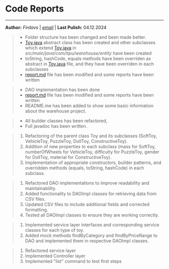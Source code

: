 # Code Reports

---

**Author:** _Firdavs_ | _[email](Firdavs_Olimjonov@student.itpu.uz "Firdavs's email")_ |
**Last Pulish:** 04.12.2024

> - Folder structure has been changed and been made better.
> - [Toy.java](src/main/java/com/itpu/warehouse/Main.java) abstract class has been created and other subclasses which extend [Toy.java](src/main/java/com/itpu/warehouse/Main.java "Path to Toy.java file") in _src/main/java/com/itpu/warehouse/entity_ have been created
> - toString, hashCode, equals methods have been overriden as abstract in [Toy.java](src/main/java/com/itpu/warehouse/Main.java "Path to Toy.java file") file, and they have been overriden in each subclasses
> - [report.md](./report.md "Path to the report.md file") file has been modified and some reports have been written

>
> - DAO implementation has been done
> - [report.md](./report.md "Path to the report.md file") file has been modified and some reports have been written
> - README.me has been added to show some basic information about the warehouse project.

>
> - All builder classes has been refactored,
> - Full javadoc has been written.

>
> 1. Refactoring of the parent class Toy and its subclasses (SoftToy, VehicleToy, PuzzleToy, DollToy, ConstructiveToy).
> 2. Addition of new properties to each subclass (mass for SoftToy, numberOfWheels for VehicleToy, difficulty for PuzzleToy, gender for DollToy, material for ConstructiveToy).
> 3. Implementation of appropriate constructors, builder patterns, and overridden methods (equals, toString, hashCode) in each subclass.

>
> 1. Refactored DAO implementations to improve readability and maintainability.
> 2. Added functionality to DAOImpl classes for retrieving data from CSV files.
> 3. Updated CSV files to include additional fields and corrected formatting.
> 4. Tested all DAOImpl classes to ensure they are working correctly.

>
> 1. Implemented service layer interfaces and corresponding service classes for each type of toy.
> 2. Added mock methods findByCategory and findByPriceRange to DAO and implemented them in respective DAOImpl classes.

>
> 1. Refactored service layer 
> 2. Implemented Controller layer
> 3. Implemented "list" command to test first steps
